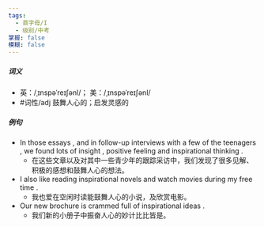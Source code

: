 ```yaml
---
tags:
  - 首字母/I
  - 级别/中考
掌握: false
模糊: false
---
```

##### 词义
- 英：/ˌɪnspəˈreɪʃənl/； 美：/ˌɪnspəˈreɪʃənl/
- #词性/adj  鼓舞人心的；启发灵感的
##### 例句
- In those essays , and in follow-up interviews with a few of the teenagers , we found lots of insight , positive feeling and inspirational thinking .
	- 在这些文章以及对其中一些青少年的跟踪采访中，我们发现了很多见解、积极的感想和鼓舞人心的想法。
- I also like reading inspirational novels and watch movies during my free time .
	- 我也爱在空闲时读能鼓舞人心的小说，及欣赏电影。
- Our new brochure is crammed full of inspirational ideas .
	- 我们新的小册子中振奋人心的妙计比比皆是。
